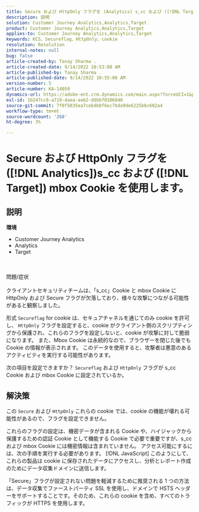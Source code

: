 ```yaml
---
title: Secure および HttpOnly フラグを (Analytics) s_cc および ([!DNL Target]) mbox Cookie を使用します。
description: 説明
solution: Customer Journey Analytics,Analytics,Target
product: Customer Journey Analytics,Analytics,Target
applies-to: Customer Journey Analytics,Analytics,Target
keywords: KCS、Secureflag、HttpOnly、cookie
resolution: Resolution
internal-notes: null
bug: false
article-created-by: Tanay Sharma .
article-created-date: 9/14/2022 10:53:08 AM
article-published-by: Tanay Sharma .
article-published-date: 9/14/2022 10:55:06 AM
version-number: 5
article-number: KA-14059
dynamics-url: https://adobe-ent.crm.dynamics.com/main.aspx?forceUCI=1&pagetype=entityrecord&etn=knowledgearticle&id=f8741f6a-1b34-ed11-9db1-002248086735
exl-id: 1b247cc8-a719-4aea-aeb2-ddbbf0106840
source-git-commit: 7f0f5035ea7cebd60f6ec7bda9de6225b6c602a4
workflow-type: tm+mt
source-wordcount: '268'
ht-degree: 3%

---
```


# Secure および HttpOnly フラグを ([!DNL Analytics])s_cc および ([!DNL Target]) mbox Cookie を使用します。

## 説明

<b>環境</b>
- Customer Journey Analytics
- Analytics
- Target 



<br><br>問題/症状<br><br>
クライアントセキュリティチームは、「s_cc」Cookie と mbox Cookie に HttpOnly および Secure フラグが欠落しており、様々な攻撃につながる可能性があると観察しました。

形式 `Secureflag` for cookie は、セキュアチャネルを通じてのみ cookie を許可し、 `HttpOnly` フラグを設定すると、cookie がクライアント側のスクリプティングから保護され、これらのフラグを設定しないと、cookie が攻撃に対して脆弱になります。 また、Mbox Cookie は永続的なので、ブラウザーを閉じた後でも Cookie の情報が表示されます。 このデータを使用すると、攻撃者は悪意のあるアクティビティを実行する可能性があります。

次の項目を設定できますか？ `Secureflag` および `HttpOnly` フラグが s_cc Cookie および mbox Cookie に設定されているか。


## 解決策


この `Secure` および `HttpOnly` これらの cookie では、cookie の機能が壊れる可能性があるので、フラグを設定できません。

これらのフラグの設定は、機密データが含まれる Cookie や、ハイジャックから保護するための認証 Cookie として機能する Cookie で必要で重要ですが、s_cc および mbox Cookie には機密情報は含まれていません。 アクセス可能にするには、次の手順を実行する必要があります。 [!DNL JavaScript] このようにして、これらの製品は cookie に保存されたデータにアクセスし、分析とレポート作成のためにデータ収集ドメインに送信します。

「Secure」フラグが設定されない問題を軽減するために推奨される 1 つの方法は、データ収集でファーストパーティ SSL を使用し、ドメインで HSTS ヘッダーをサポートすることです。そのため、これらの cookie を含め、すべてのトラフィックが HTTPS を使用します。
